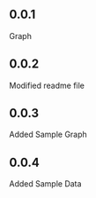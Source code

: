 ## 0.0.1
Graph

## 0.0.2
Modified readme file

## 0.0.3
Added Sample Graph 

## 0.0.4
Added Sample Data